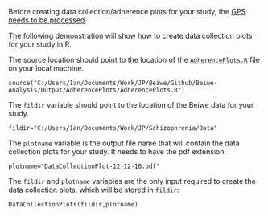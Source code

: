 Before creating data collection/adherence plots for your study, the [GPS needs to be processed](https://github.com/onnela-lab/Beiwe-Analysis/blob/master/Preprocessing/PreprocessingExample/PreprocessingExample.md).

The following demonstration will show how to create data collection plots for your study in R.

The source location should point to the location of the [`AdherencePlots.R`](https://github.com/onnela-lab/Beiwe-Analysis/blob/master/Output/AdherencePlots/AdherencePlots.R) file on your local machine.
```
source("C:/Users/Ian/Documents/Work/JP/Beiwe/Github/Beiwe-Analysis/Output/AdherencePlots/AdherencePlots.R")
```

The `fildir` variable should point to the location of the Beiwe data for your study.
```
fildir="C:/Users/Ian/Documents/Work/JP/Schizophrenia/Data"
```

The  `plotname` variable is the output file name that will contain the data collection plots for your study. It needs to have the pdf extension.
```
plotname="DataCollectionPlot-12-12-16.pdf"
```

The `fildir` and `plotname` variables are the only input required to create the data collection plots, which will be stored in `fildir`:
```
DataCollectionPlots(fildir,plotname)
```

